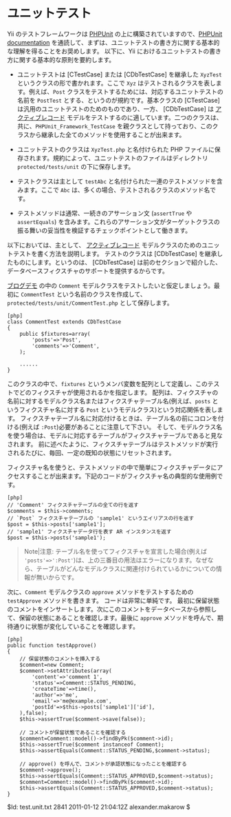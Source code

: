 ユニットテスト
============

Yii のテストフレームワークは [PHPUnit](http://www.phpunit.de/) の上に構築されていますので、[PHPUnit documentation](http://www.phpunit.de/manual/current/en/index.html) を通読して、まずは、ユニットテストの書き方に関する基本的な理解を得ることをお奨めします。
以下に、Yii におけるユニットテストの書き方に関する基本的な原則を要約します。

 * ユニットテストは [CTestCase] または [CDbTestCase] を継承した `XyzTest` というクラスの形で書かれます。ここで `Xyz` はテストされるクラスを表します。例えば、`Post` クラスをテストするためには、対応するユニットテストの名前を `PostTest` とする、というのが規約です。基本クラスの [CTestCase] は汎用のユニットテストのためのものであり、一方、 [CDbTestCase] は [アクティブレコード](/doc/guide/database.ar) モデルをテストするのに適しています。二つのクラスは、共に、`PHPUnit_Framework_TestCase` を親クラスとして持っており、このクラスから継承した全てのメソッドを使用することが出来ます。
 
 * ユニットテストのクラスは `XyzTest.php` と名付けられた PHP ファイルに保存されます。規約によって、ユニットテストのファイルはディレクトリ `protected/tests/unit` の下に保存します。

 * テストクラスは主として `testAbc` と名付けられた一連のテストメソッドを含みます。ここで `Abc` は、多くの場合、テストされるクラスのメソッド名です。

 * テストメソッドは通常、一続きのアサーション文 (`assertTrue` や `assertEquals`) を含みます。これらのアサーション文がターゲットクラスの振る舞いの妥当性を検証するチェックポイントとして働きます。

以下においては、主として、 [アクティブレコード](/doc/guide/database.ar) モデルクラスのためのユニットテストを書く方法を説明します。
テストのクラスは [CDbTestCase] を継承したものにします。というのは、 [CDbTestCase] は前のセクションで紹介した、データベースフィクスチャのサポートを提供するからです。

[ブログデモ](http://www.yiiframework.com/demos/blog/) の中の `Comment` モデルクラスをテストしたいと仮定しましょう。最初に `CommentTest` という名前のクラスを作成して、 `protected/tests/unit/CommentTest.php` として保存します。

~~~
[php]
class CommentTest extends CDbTestCase
{
	public $fixtures=array(
		'posts'=>'Post',
		'comments'=>'Comment',
	);

	......
}
~~~

このクラスの中で、`fixtures` というメンバ変数を配列として定義し、このテストでどのフィクスチャが使用されるかを指定します。
配列は、フィクスチャの名前に対するモデルクラス名またはフィクスチャテーブル名(例えば、`posts` というフィクスチャ名に対する `Post` というモデルクラス)という対応関係を表します。
フィクスチャテーブル名に対応付けるときは、テーブル名の前にコロンを付ける(例えば `:Post`)必要があることに注意して下さい。
そして、モデルクラス名を使う場合は、モデルに対応するテーブルがフィクスチャテーブルであると見なされます。
前に述べたように、フィクスチャテーブルはテストメソッドが実行されるたびに、毎回、一定の既知の状態にリセットされます。

フィクスチャ名を使うと、テストメソッドの中で簡単にフィクスチャデータにアクセスすることが出来ます。下記のコードがフィクスチャ名の典型的な使用例です。

~~~
[php]
// 'Comment' フィクスチャテーブルの全ての行を返す
$comments = $this->comments;
// `Post` フィクスチャテーブルの 'sample1' というエイリアスの行を返す
$post = $this->posts['sample1'];
// 'sample1' フィクスチャデータ行を表す AR インスタンスを返す
$post = $this->posts('sample1');
~~~

> Note|注意: テーブル名を使ってフィクスチャを宣言した場合(例えば `'posts'=>':Post'`)は、上の三番目の用法はエラーになります。なぜなら、テーブルがどんなモデルクラスに関連付けられているかについての情報が無いからです。

次に、`Comment` モデルクラスの `approve` メソッドをテストするための `testApprove` メソッドを書きます。
コードは非常に単純です。
最初に保留状態のコメントをインサートします。次にこのコメントをデータベースから参照して、保留の状態にあることを確認します。最後に `approve` メソッドを呼んで、期待通りに状態が変化していることを確認します。

~~~
[php]
public function testApprove()
{
	// 保留状態のコメントを挿入する
	$comment=new Comment;
	$comment->setAttributes(array(
		'content'=>'comment 1',
		'status'=>Comment::STATUS_PENDING,
		'createTime'=>time(),
		'author'=>'me',
		'email'=>'me@example.com',
		'postId'=>$this->posts['sample1']['id'],
	),false);
	$this->assertTrue($comment->save(false));

	// コメントが保留状態であることを確認する
	$comment=Comment::model()->findByPk($comment->id);
	$this->assertTrue($comment instanceof Comment);
	$this->assertEquals(Comment::STATUS_PENDING,$comment->status);

	// approve() を呼んで、コメントが承認状態になったことを確認する
	$comment->approve();
	$this->assertEquals(Comment::STATUS_APPROVED,$comment->status);
	$comment=Comment::model()->findByPk($comment->id);
	$this->assertEquals(Comment::STATUS_APPROVED,$comment->status);
}
~~~

<div class="revision">$Id: test.unit.txt 2841 2011-01-12 21:04:12Z alexander.makarow $</div>